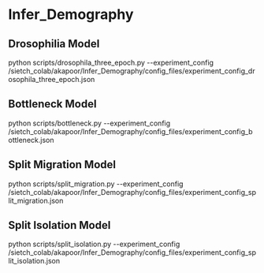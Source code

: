 # Infer_Demography

## Drosophilia Model
python scripts/drosophila_three_epoch.py --experiment_config /sietch_colab/akapoor/Infer_Demography/config_files/experiment_config_drosophila_three_epoch.json

## Bottleneck Model
python scripts/bottleneck.py --experiment_config /sietch_colab/akapoor/Infer_Demography/config_files/experiment_config_bottleneck.json

## Split Migration Model
python scripts/split_migration.py --experiment_config /sietch_colab/akapoor/Infer_Demography/config_files/experiment_config_split_migration.json

## Split Isolation Model
python scripts/split_isolation.py --experiment_config /sietch_colab/akapoor/Infer_Demography/config_files/experiment_config_split_isolation.json

